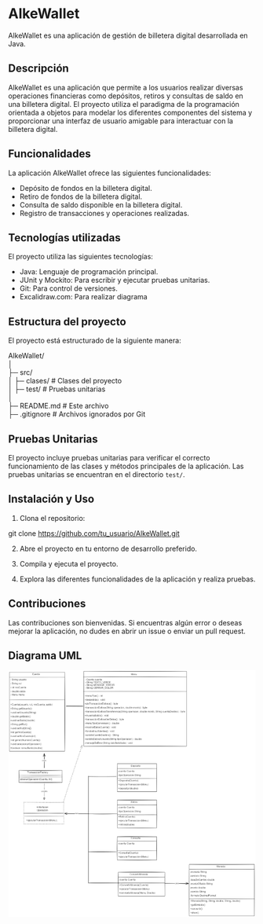 # AlkeWallet

AlkeWallet es una aplicación de gestión de billetera digital desarrollada en Java.

## Descripción

AlkeWallet es una aplicación que permite a los usuarios realizar diversas operaciones financieras como depósitos, retiros y consultas de saldo en una billetera digital. El proyecto utiliza el paradigma de la programación orientada a objetos para modelar los diferentes componentes del sistema y proporcionar una interfaz de usuario amigable para interactuar con la billetera digital.

## Funcionalidades

La aplicación AlkeWallet ofrece las siguientes funcionalidades:

- Depósito de fondos en la billetera digital.
- Retiro de fondos de la billetera digital.
- Consulta de saldo disponible en la billetera digital.
- Registro de transacciones y operaciones realizadas.

## Tecnologías utilizadas

El proyecto utiliza las siguientes tecnologías:

- Java: Lenguaje de programación principal.
- JUnit y Mockito: Para escribir y ejecutar pruebas unitarias.
- Git: Para control de versiones.
- Excalidraw.com: Para realizar diagrama

## Estructura del proyecto

El proyecto está estructurado de la siguiente manera:

AlkeWallet/  
│  
├─ src/  
│ ├─ clases/ # Clases del proyecto  
│ ├─ test/ # Pruebas unitarias  
│  
├─ README.md # Este archivo  
├─ .gitignore # Archivos ignorados por Git  


## Pruebas Unitarias

El proyecto incluye pruebas unitarias para verificar el correcto funcionamiento de las clases y métodos principales de la aplicación. Las pruebas unitarias se encuentran en el directorio `test/`.

## Instalación y Uso

1. Clona el repositorio:

git clone https://github.com/tu_usuario/AlkeWallet.git


2. Abre el proyecto en tu entorno de desarrollo preferido.

3. Compila y ejecuta el proyecto.

4. Explora las diferentes funcionalidades de la aplicación y realiza pruebas.

## Contribuciones

Las contribuciones son bienvenidas. Si encuentras algún error o deseas mejorar la aplicación, no dudes en abrir un issue o enviar un pull request.

## Diagrama UML

![Diagrama de clases](diagramas/Untitled-2024-03-19-1754_800.png)

